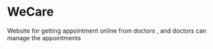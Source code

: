 # WeCare
Website for getting appointment online from doctors , and doctors can manage the appointments
